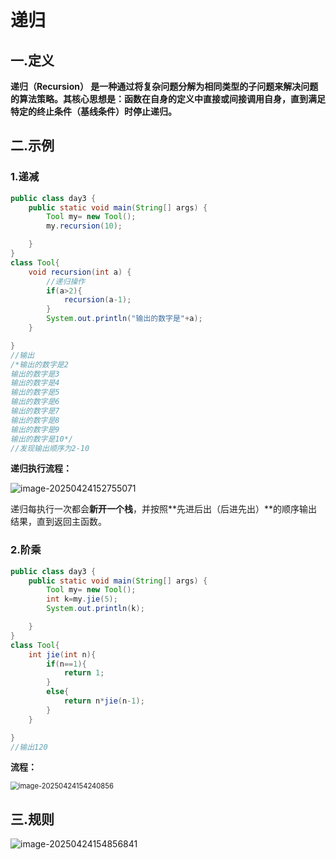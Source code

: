 # 递归

## 一.定义

**递归（Recursion） 是一种通过将复杂问题分解为相同类型的子问题来解决问题的算法策略。其核心思想是：函数在自身的定义中直接或间接调用自身，直到满足特定的终止条件（基线条件）时停止递归。**

## 二.示例

### 1.递减

```java
public class day3 {
    public static void main(String[] args) {
        Tool my= new Tool();
        my.recursion(10);

    }
}
class Tool{
    void recursion(int a) {
        //递归操作
        if(a>2){
            recursion(a-1);
        }
        System.out.println("输出的数字是"+a);
    }

}
//输出
/*输出的数字是2
输出的数字是3
输出的数字是4
输出的数字是5
输出的数字是6
输出的数字是7
输出的数字是8
输出的数字是9
输出的数字是10*/
//发现输出顺序为2-10
```

**递归执行流程：**

![image-20250424152755071](C:\Users\24709\AppData\Roaming\Typora\typora-user-images\image-20250424152755071.png)

递归每执行一次都会**新开一个栈**，并按照**先进后出（后进先出）**的顺序输出结果，直到返回主函数。



### 2.阶乘

```java
public class day3 {
    public static void main(String[] args) {
        Tool my= new Tool();
        int k=my.jie(5);
        System.out.println(k);

    }
}
class Tool{
    int jie(int n){
        if(n==1){
            return 1;
        }
        else{
            return n*jie(n-1);
        }
    }

}
//输出120
```

**流程：**

<img src="C:\Users\24709\AppData\Roaming\Typora\typora-user-images\image-20250424154240856.png" alt="image-20250424154240856" style="zoom:80%;" />



## 三.规则

![image-20250424154856841](C:\Users\24709\AppData\Roaming\Typora\typora-user-images\image-20250424154856841.png)